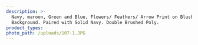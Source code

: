 ```yaml
---
description: >-
  Navy, maroon, Green and Blue, Flowers/ Feathers/ Arrow Print on Blush
  Background. Paired with Solid Navy. Double Brushed Poly.
product_types:
photo_path: /uploads/107-1.JPG
---
```

